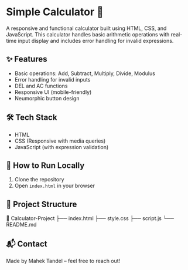 # Simple Calculator 🔢

A responsive and functional calculator built using HTML, CSS, and JavaScript. This calculator handles basic arithmetic operations with real-time input display and includes error handling for invalid expressions.

## ✨ Features
- Basic operations: Add, Subtract, Multiply, Divide, Modulus
- Error handling for invalid inputs
- DEL and AC functions
- Responsive UI (mobile-friendly)
- Neumorphic button design

## 🛠️ Tech Stack
- HTML
- CSS (Responsive with media queries)
- JavaScript (with expression validation)

## 🚀 How to Run Locally
1. Clone the repository
2. Open `index.html` in your browser

## 📂 Project Structure
📁 Calculator-Project
├── index.html
├── style.css
├── script.js
└── README.md

## 📬 Contact
Made by Mahek Tandel – feel free to reach out!
